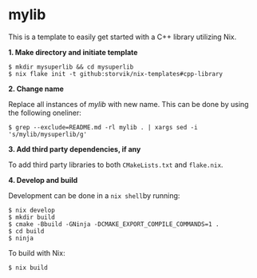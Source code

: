 # mylib

This is a template to easily get started with a C++ library utilizing Nix.

**1. Make directory and initiate template**

``` shell
$ mkdir mysuperlib && cd mysuperlib
$ nix flake init -t github:storvik/nix-templates#cpp-library
```

**2. Change name**

Replace all instances of _mylib_ with new name.
This can be done by using the following oneliner:

``` shell
$ grep --exclude=README.md -rl mylib . | xargs sed -i 's/mylib/mysuperlib/g'
```

**3. Add third party dependencies, if any**

To add third party libraries to both `CMakeLists.txt` and `flake.nix`.

**4. Develop and build**

Development can be done in a `nix shell`by running:

``` shell
$ nix develop
$ mkdir build
$ cmake -Bbuild -GNinja -DCMAKE_EXPORT_COMPILE_COMMANDS=1 .
$ cd build
$ ninja
```

To build with Nix:

``` shell
$ nix build
```
